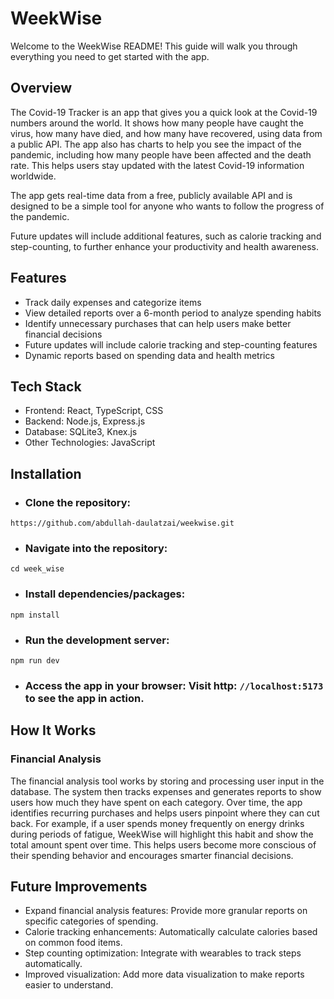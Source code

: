 # WeekWise
Welcome to the WeekWise README! This guide will walk you through everything you need to get started with the app.

## Overview
The Covid-19 Tracker is an app that gives you a quick look at the Covid-19 numbers around the world. It shows how many people have caught the virus, how many have died, and how many have recovered, using data from a public API. The app also has charts to help you see the impact of the pandemic, including how many people have been affected and the death rate. This helps users stay updated with the latest Covid-19 information worldwide.

The app gets real-time data from a free, publicly available API and is designed to be a simple tool for anyone who wants to follow the progress of the pandemic.

Future updates will include additional features, such as calorie tracking and step-counting, to further enhance your productivity and health awareness.

## Features
* Track daily expenses and categorize items
* View detailed reports over a 6-month period to analyze spending habits
* Identify unnecessary purchases that can help users make better financial decisions
* Future updates will include calorie tracking and step-counting features
* Dynamic reports based on spending data and health metrics

## Tech Stack
* Frontend: React, TypeScript, CSS
* Backend: Node.js, Express.js
* Database: SQLite3, Knex.js
* Other Technologies: JavaScript


## Installation

* ### Clone the repository:
`https://github.com/abdullah-daulatzai/weekwise.git`

* ### Navigate into the repository:
`cd week_wise`

* ### Install dependencies/packages:
`npm install` 

* ### Run the development server:
 `npm run dev`
* ### Access the app in your browser: Visit http: `//localhost:5173` to see the app in action.

## How It Works

### Financial Analysis
The financial analysis tool works by storing and processing user input in the database. The system then tracks expenses and generates reports to show users how much they have spent on each category. Over time, the app identifies recurring purchases and helps users pinpoint where they can cut back.
For example, if a user spends money frequently on energy drinks during periods of fatigue, WeekWise will highlight this habit and show the total amount spent over time. This helps users become more conscious of their spending behavior and encourages smarter financial decisions.


## Future Improvements

* Expand financial analysis features: Provide more granular reports on specific categories of spending.
* Calorie tracking enhancements: Automatically calculate calories based on common food items.
* Step counting optimization: Integrate with wearables to track steps automatically.
* Improved visualization: Add more data visualization to make reports easier to understand.

